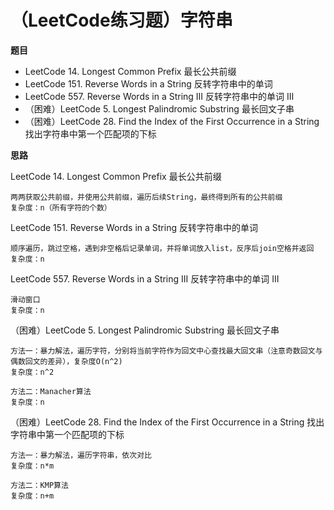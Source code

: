 # （LeetCode练习题）字符串


**题目**
- LeetCode 14. Longest Common Prefix 最长公共前缀
- LeetCode 151. Reverse Words in a String 反转字符串中的单词
- LeetCode 557. Reverse Words in a String III 反转字符串中的单词 III
- （困难）LeetCode 5. Longest Palindromic Substring 最长回文子串
- （困难）LeetCode 28. Find the Index of the First Occurrence in a String 找出字符串中第一个匹配项的下标

**思路**

LeetCode 14. Longest Common Prefix 最长公共前缀

```
两两获取公共前缀，并使用公共前缀，遍历后续String，最终得到所有的公共前缀
复杂度：n（所有字符的个数）
```

LeetCode 151. Reverse Words in a String 反转字符串中的单词

```
顺序遍历，跳过空格，遇到非空格后记录单词，并将单词放入list，反序后join空格并返回
复杂度：n
```

LeetCode 557. Reverse Words in a String III 反转字符串中的单词 III

```
滑动窗口
复杂度：n
```

（困难）LeetCode 5. Longest Palindromic Substring 最长回文子串

```
方法一：暴力解法，遍历字符，分别将当前字符作为回文中心查找最大回文串（注意奇数回文与偶数回文的差异），复杂度O(n^2)
复杂度：n^2

方法二：Manacher算法
复杂度：n
```

（困难）LeetCode 28. Find the Index of the First Occurrence in a String 找出字符串中第一个匹配项的下标

```
方法一：暴力解法，遍历字符串，依次对比
复杂度：n*m

方法二：KMP算法
复杂度：n+m
```
